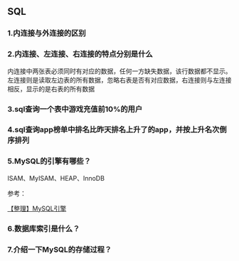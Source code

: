 ## SQL
### 1.内连接与外连接的区别

### 2.内连接、左连接、右连接的特点分别是什么
内连接中两张表必须同时有对应的数据，任何一方缺失数据，该行数据都不显示。
左连接则是读取左边表的所有数据，忽略右表是否有对应数据，右连接则与左连接相反，显示的是右表的所有数据

### 3.sql查询一个表中游戏充值前10%的用户

### 4.sql查询app榜单中排名比昨天排名上升了的app，并按上升名次倒序排列

### 5.MySQL的引擎有哪些？
ISAM、MyISAM、HEAP、InnoDB

参考：

[【整理】MySQL引擎](http://www.cnblogs.com/sopc-mc/archive/2011/11/01/2232212.html)

### 6.数据库索引是什么？

### 7.介绍一下MySQL的存储过程？